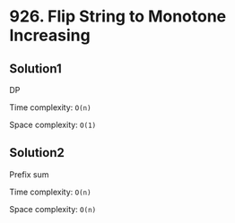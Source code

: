 # 926. Flip String to Monotone Increasing

## Solution1

DP

Time complexity: `O(n)`

Space complexity: `O(1)`

## Solution2

Prefix sum

Time complexity: `O(n)`

Space complexity: `O(n)`
